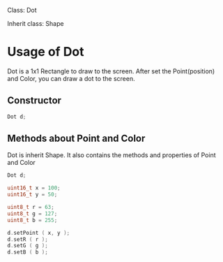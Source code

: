 Class: Dot

Inherit class: Shape

# Usage of Dot

Dot is a 1x1 Rectangle to draw to the screen.
After set the Point(position) and Color, you can draw a dot to the screen.

## Constructor

```cpp
Dot d;
```

## Methods about Point and Color
Dot is inherit Shape. It also contains the methods and properties of Point and Color

```cpp
Dot d;

uint16_t x = 100;
uint16_t y = 50;

uint8_t r = 63;
uint8_t g = 127;
uint8_t b = 255;

d.setPoint ( x, y );
d.setR ( r );
d.setG ( g );
d.setB ( b );
```
